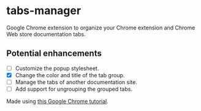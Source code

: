 # tabs-manager
Google Chrome extension to organize your Chrome extension and Chrome Web store documentation tabs.

## Potential enhancements
- [ ] Customize the popup stylesheet.
- [x] Change the color and title of the tab group.
- [ ] Manage the tabs of another documentation site.
- [ ] Add support for ungrouping the grouped tabs.

Made using [this Google Chrome tutorial](https://developer.chrome.com/docs/extensions/mv3/getstarted/tut-tabs-manager/).